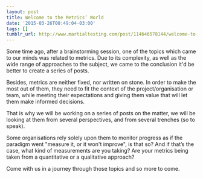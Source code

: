 ```yaml
---
layout: post
title: Welcome to the Metrics’ World
date: '2015-03-26T00:49:04-03:00'
tags: []
tumblr_url: http://www.martialtesting.com/post/114646578144/welcome-to-the-metrics-world
---
```

Some time ago, after a brainstorming session, one of the topics which came to our minds was related to metrics. Due to its complexity, as well as the wide range of approaches to the subject, we came to the conclusion it'd be better to create a series of posts.

Besides, metrics are neither fixed, nor written on stone. In order to make the most out of them, they need to fit the context of the project/organisation or team, while meeting their expectations and giving them value that will let them make informed decisions.

That is why we will be working on a series of posts on the matter, we will be looking at them from several perspectives, and from several trenches (so to speak).

Some organisations rely solely upon them to monitor progress as if the paradigm went "measure it, or it won't improve", is that so? And if that’s the case, what kind of measurements are you taking? Are your metrics being taken from a quantitative or a qualitative approach?

Come with us in a journey through those topics and so more to come.
